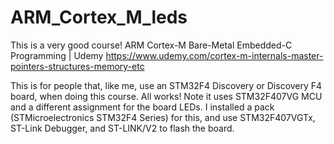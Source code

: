 # ARM_Cortex_M_leds
This is a very good course!
ARM Cortex-M Bare-Metal Embedded-C Programming | Udemy
https://www.udemy.com/cortex-m-internals-master-pointers-structures-memory-etc

This is for people that, like me, use an STM32F4 Discovery or Discovery F4 board, when doing this course.
All works! Note it uses STM32F407VG MCU and a different assignment for the board LEDs.
I installed a pack (STMicroelectronics STM32F4 Series) for this, and use STM32F407VGTx, ST-Link Debugger, and ST-LINK/V2 to flash the board. 

